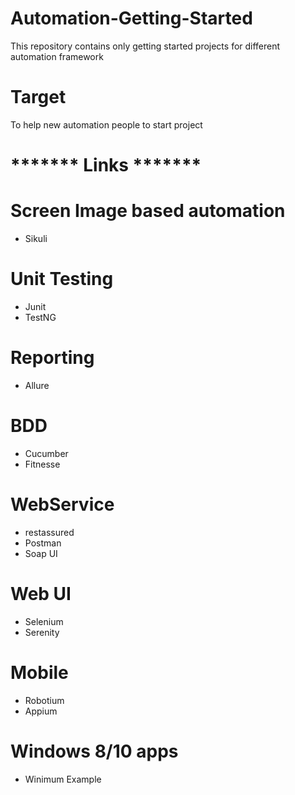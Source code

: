 # Automation-Getting-Started
This repository contains only getting started projects for different automation framework

# Target 
To help new automation people to start project 

# ******* Links ******* 

# Screen Image based automation 
- Sikuli

# Unit Testing 
- Junit
- TestNG

# Reporting 
- Allure
# BDD 
- Cucumber
- Fitnesse

# WebService 
- restassured
- Postman
- Soap UI

# Web UI
- Selenium
- Serenity

# Mobile
- Robotium
- Appium

# Windows 8/10 apps
 - Winimum Example 
